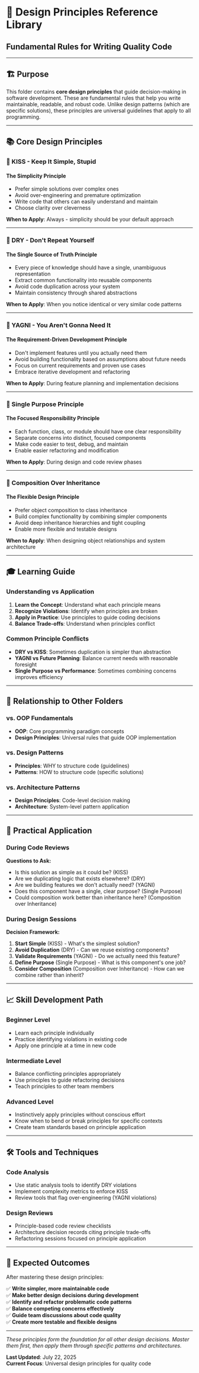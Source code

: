 # 🎯 Design Principles Reference Library

## Fundamental Rules for Writing Quality Code

---

## 🏗️ **Purpose**

This folder contains **core design principles** that guide decision-making in software development. These are fundamental rules that help you write maintainable, readable, and robust code. Unlike design patterns (which are specific solutions), these principles are universal guidelines that apply to all programming.

---

## 📚 **Core Design Principles**

### **🎯 KISS - Keep It Simple, Stupid**

#### The Simplicity Principle

- Prefer simple solutions over complex ones
- Avoid over-engineering and premature optimization
- Write code that others can easily understand and maintain
- Choose clarity over cleverness

**When to Apply**: Always - simplicity should be your default approach

---

### **🔄 DRY - Don't Repeat Yourself**

#### The Single Source of Truth Principle

- Every piece of knowledge should have a single, unambiguous representation
- Extract common functionality into reusable components
- Avoid code duplication across your system
- Maintain consistency through shared abstractions

**When to Apply**: When you notice identical or very similar code patterns

---

### **🚫 YAGNI - You Aren't Gonna Need It**

#### The Requirement-Driven Development Principle

- Don't implement features until you actually need them
- Avoid building functionality based on assumptions about future needs
- Focus on current requirements and proven use cases
- Embrace iterative development and refactoring

**When to Apply**: During feature planning and implementation decisions

---

### **🎯 Single Purpose Principle**

#### The Focused Responsibility Principle

- Each function, class, or module should have one clear responsibility
- Separate concerns into distinct, focused components
- Make code easier to test, debug, and maintain
- Enable easier refactoring and modification

**When to Apply**: During design and code review phases

---

### **🔗 Composition Over Inheritance**

#### The Flexible Design Principle

- Prefer object composition to class inheritance
- Build complex functionality by combining simpler components
- Avoid deep inheritance hierarchies and tight coupling
- Enable more flexible and testable designs

**When to Apply**: When designing object relationships and system architecture

---

## 🎓 **Learning Guide**

### **Understanding vs Application**

1. **Learn the Concept**: Understand what each principle means
2. **Recognize Violations**: Identify when principles are broken
3. **Apply in Practice**: Use principles to guide coding decisions
4. **Balance Trade-offs**: Understand when principles conflict

### **Common Principle Conflicts**

- **DRY vs KISS**: Sometimes duplication is simpler than abstraction
- **YAGNI vs Future Planning**: Balance current needs with reasonable foresight
- **Single Purpose vs Performance**: Sometimes combining concerns improves efficiency

---

## 🔄 **Relationship to Other Folders**

### **vs. OOP Fundamentals**

- **OOP**: Core programming paradigm concepts
- **Design Principles**: Universal rules that guide OOP implementation

### **vs. Design Patterns**

- **Principles**: WHY to structure code (guidelines)
- **Patterns**: HOW to structure code (specific solutions)

### **vs. Architecture Patterns**

- **Design Principles**: Code-level decision making
- **Architecture**: System-level pattern application

---

## 🎯 **Practical Application**

### **During Code Reviews**

**Questions to Ask:**

- Is this solution as simple as it could be? (KISS)
- Are we duplicating logic that exists elsewhere? (DRY)
- Are we building features we don't actually need? (YAGNI)
- Does this component have a single, clear purpose? (Single Purpose)
- Could composition work better than inheritance here? (Composition over Inheritance)

### **During Design Sessions**

**Decision Framework:**

1. **Start Simple** (KISS) - What's the simplest solution?
2. **Avoid Duplication** (DRY) - Can we reuse existing components?
3. **Validate Requirements** (YAGNI) - Do we actually need this feature?
4. **Define Purpose** (Single Purpose) - What is this component's one job?
5. **Consider Composition** (Composition over Inheritance) - How can we combine rather than inherit?

---

## 📈 **Skill Development Path**

### **Beginner Level**

- Learn each principle individually
- Practice identifying violations in existing code
- Apply one principle at a time in new code

### **Intermediate Level**

- Balance conflicting principles appropriately
- Use principles to guide refactoring decisions
- Teach principles to other team members

### **Advanced Level**

- Instinctively apply principles without conscious effort
- Know when to bend or break principles for specific contexts
- Create team standards based on principle application

---

## 🛠️ **Tools and Techniques**

### **Code Analysis**

- Use static analysis tools to identify DRY violations
- Implement complexity metrics to enforce KISS
- Review tools that flag over-engineering (YAGNI violations)

### **Design Reviews**

- Principle-based code review checklists
- Architecture decision records citing principle trade-offs
- Refactoring sessions focused on principle application

---

## 🎯 **Expected Outcomes**

After mastering these design principles:

✅ **Write simpler, more maintainable code**  
✅ **Make better design decisions during development**  
✅ **Identify and refactor problematic code patterns**  
✅ **Balance competing concerns effectively**  
✅ **Guide team discussions about code quality**  
✅ **Create more testable and flexible designs**

---

_These principles form the foundation for all other design decisions. Master them first, then apply them through specific patterns and architectures._

**Last Updated**: July 22, 2025  
**Current Focus**: Universal design principles for quality code
